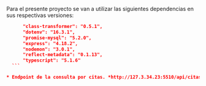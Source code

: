 Para el presente proyecto se van a utilizar las siguientes dependencias en sus respectivas versiones:
  ```json
        "class-transformer": "0.5.1",
        "dotenv": "16.3.1",
        "promise-mysql": "5.2.0",
        "express": "4.18.2",
        "nodemon": "3.0.1",
        "reflect-metadata": "0.1.13",
        "typescript": "5.1.6"
    ```

* Endpoint de la consulta por citas. *http://127.3.34.23:5510/api/citas*